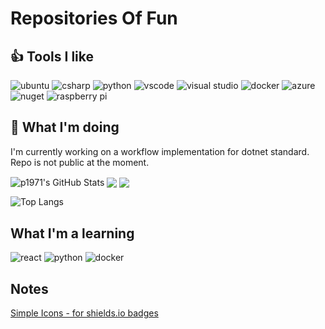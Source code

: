 # Repositories Of Fun

## :thumbsup: Tools I like

![ubuntu](https://img.shields.io/badge/os-ubuntu-informational?style=flat&logo=ubuntu&logoColor=white&color=0000cc)
![csharp](https://img.shields.io/badge/lang-c%23-informational?style=flat&logo=C%20Sharp&logoColor=white&color=bbaa00)
![python](https://img.shields.io/badge/lang-python-informational?style=flat&logo=Python&logoColor=white&color=bbaa00)
![vscode](https://img.shields.io/badge/tools-vscode-informational?style=flat&logo=Visual%20Studio%20Code&logoColor=white&color=ccddee)
![visual studio](https://img.shields.io/badge/tools-visual%20studio-informational?style=flat&logo=Visual%20Studio&logoColor=white&color=ccddee)
![docker](https://img.shields.io/badge/devops-docker-informational?style=flat&logo=Docker&logoColor=white&color=22bb33)
![azure](https://img.shields.io/badge/devops-azure-informational?style=flat&logo=Azure%20Pipelines&logoColor=white&color=22bb33)
![nuget](https://img.shields.io/badge/devops-nuget-informational?style=flat&logo=NuGet&logoColor=white&color=22bb33)
![raspberry pi](https://img.shields.io/badge/gadgets-raspberry%20pi-informational?style=flat&logo=Raspberry%20Pi&logoColor=white&color=cc00dd)

## :construction_worker: What I'm doing

I'm currently working on a workflow implementation for dotnet standard. Repo is not public at the moment.

<img align="center" src="https://github-readme-stats.vercel.app/api?username=p1971&show_icons=true&line_height=27&count_private=true&title_color=ffffff&text_color=c9cacc&icon_color=2bbc8a&bg_color=1d1f21" alt="p1971's GitHub Stats" />

<img align="center" src="https://github-readme-stats.vercel.app/api/pin/?username=p1971&repo=devops&title_color=ffffff&text_color=c9cacc&icon_color=2bbc8a&bg_color=1d1f21" />

<img align="center" src="https://github-readme-stats.vercel.app/api/pin/?username=p1971&repo=pi_info&title_color=ffffff&text_color=c9cacc&icon_color=2bbc8a&bg_color=1d1f21" />

![Top Langs](https://github-readme-stats.vercel.app/api/top-langs/?username=p1971&theme=tokyonight)

## What I'm a learning

![react](https://img.shields.io/badge/learn-react-informational?style=flat&logo=React&logoColor=white&color=2bbc8a)
![python](https://img.shields.io/badge/learn-python-informational?style=flat&logo=python&logoColor=white&color=2bbc8a)
![docker](https://img.shields.io/badge/learn-docker-informational?style=flat&logo=docker&logoColor=white&color=2bbc8a)

## Notes

[Simple Icons - for shields.io badges](https://simpleicons.org/)
